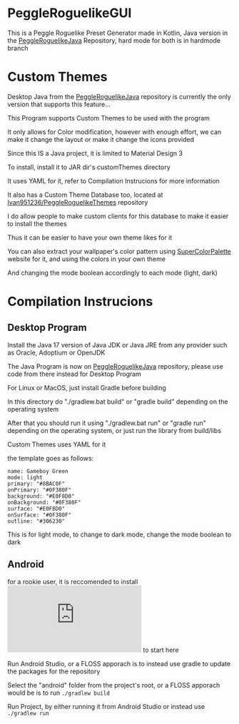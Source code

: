 # PeggleRoguelikeGUI
This is a Peggle Roguelike Preset Generator made in Kotlin, Java version in the [PeggleRoguelikeJava](https://github.com/Ivan951236/PeggleRoguelikeJava) Repository, hard mode for both is in hardmode branch

# Custom Themes
Desktop Java from the [PeggleRoguelikeJava](https://github.com/Ivan951236/PeggleRoguelikeJava) repository is currently the only version that supports this feature...

This Program supports Custom Themes to be used with the program

It only allows for Color modification, however with enough effort, we can make it change the layout or make it change the icons provided

Since this IS a Java project, it is limited to Material Design 3

To install, install it to JAR dir's customThemes directory

It uses YAML for it, refer to Compilation Instrucions for more information

It also has a Custom Theme Database too, located at [Ivan951236/PeggleRoguelikeThemes](https://github.com/Ivan951236/PeggleRoguelikeThemes) repository

I do allow people to make custom clients for this database to make it easier to install the themes

Thus it can be easier to have your own theme likes for it

You can also extract your wallpaper's color pattern using [SuperColorPalette](https://supercolorpalette.com) website for it, and using the colors in your own theme

And changing the mode boolean accordingly to each mode (light, dark)

# Compilation Instrucions

## Desktop Program
Install the Java 17 version of Java JDK or Java JRE from any provider such as Oracle, Adoptium or OpenJDK

The Java Program is now on [PeggleRoguelikeJava](https://github.com/Ivan951236/PeggleRoguelikeJava) repository, please use code from there instead for Desktop Program

For Linux or MacOS, just install Gradle before building

In this directory do "./gradlew.bat build" or "gradle build" depending on the operating system

After that you should run it using "./gradlew.bat run" or "gradle run" depending on the operating system, or just run the library from build/libs

Custom Themes uses YAML for it

the template goes as follows:

```
name: Gameboy Green
mode: light
primary: "#8BAC0F"
onPrimary: "#0F380F"
background: "#E0F8D0"
onBackground: "#0F380F"
surface: "#E0F8D0"
onSurface: "#0F380F"
outline: "#306230"
```

This is for light mode, to change to dark mode, change the mode boolean to dark

## Android

for a rookie user, it is reccomended to install ![Android Studio](https://developer.android.com/studio/index.html) to start here

Run Android Studio, or a FLOSS apporach is to instead use gradle to update the packages for the repository

Select the "android" folder from the project's root, or a FLOSS apporach would be is to run `./gradlew build`

Run Project, by either running it from Android Studio or instead use `./gradlew run`
